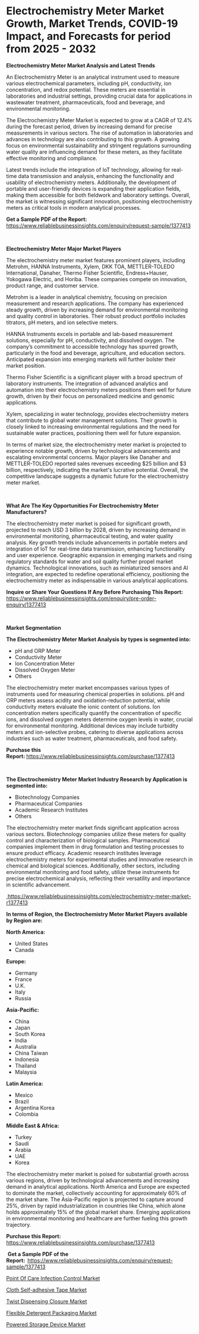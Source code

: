 <p><h1>Electrochemistry Meter Market Growth, Market Trends, COVID-19 Impact, and Forecasts for period from 2025 - 2032</h1></p><p><strong>Electrochemistry Meter Market Analysis and Latest Trends</strong></p>
<p><p>An Electrochemistry Meter is an analytical instrument used to measure various electrochemical parameters, including pH, conductivity, ion concentration, and redox potential. These meters are essential in laboratories and industrial settings, providing crucial data for applications in wastewater treatment, pharmaceuticals, food and beverage, and environmental monitoring.</p><p>The Electrochemistry Meter Market is expected to grow at a CAGR of 12.4% during the forecast period, driven by increasing demand for precise measurements in various sectors. The rise of automation in laboratories and advances in technology are also contributing to this growth. A growing focus on environmental sustainability and stringent regulations surrounding water quality are influencing demand for these meters, as they facilitate effective monitoring and compliance.</p><p>Latest trends include the integration of IoT technology, allowing for real-time data transmission and analysis, enhancing the functionality and usability of electrochemistry meters. Additionally, the development of portable and user-friendly devices is expanding their application fields, making them accessible for both fieldwork and laboratory settings. Overall, the market is witnessing significant innovation, positioning electrochemistry meters as critical tools in modern analytical processes.</p></p>
<p><strong>Get a Sample PDF of the Report:&nbsp;</strong> <a href="https://www.reliablebusinessinsights.com/enquiry/request-sample/1377413?utm_campaign=116&utm_medium=2&utm_source=Github&utm_content=ia&utm_term=13012025&utm_id=electrochemistry-meter">https://www.reliablebusinessinsights.com/enquiry/request-sample/1377413</a></p>
<p>&nbsp;</p>
<p><strong>Electrochemistry Meter Major Market Players</strong></p>
<p><p>The electrochemistry meter market features prominent players, including Metrohm, HANNA Instruments, Xylem, DKK TOA, METTLER-TOLEDO International, Danaher, Thermo Fisher Scientific, Endress+Hauser, Yokogawa Electric, and Horiba. These companies compete on innovation, product range, and customer service.</p><p>Metrohm is a leader in analytical chemistry, focusing on precision measurement and research applications. The company has experienced steady growth, driven by increasing demand for environmental monitoring and quality control in laboratories. Their robust product portfolio includes titrators, pH meters, and ion selective meters.</p><p>HANNA Instruments excels in portable and lab-based measurement solutions, especially for pH, conductivity, and dissolved oxygen. The company’s commitment to accessible technology has spurred growth, particularly in the food and beverage, agriculture, and education sectors. Anticipated expansion into emerging markets will further bolster their market position.</p><p>Thermo Fisher Scientific is a significant player with a broad spectrum of laboratory instruments. The integration of advanced analytics and automation into their electrochemistry meters positions them well for future growth, driven by their focus on personalized medicine and genomic applications.</p><p>Xylem, specializing in water technology, provides electrochemistry meters that contribute to global water management solutions. Their growth is closely linked to increasing environmental regulations and the need for sustainable water practices, positioning them well for future expansion.</p><p>In terms of market size, the electrochemistry meter market is projected to experience notable growth, driven by technological advancements and escalating environmental concerns. Major players like Danaher and METTLER-TOLEDO reported sales revenues exceeding $25 billion and $3 billion, respectively, indicating the market's lucrative potential. Overall, the competitive landscape suggests a dynamic future for the electrochemistry meter market.</p></p>
<p>&nbsp;</p>
<p><strong>What Are The Key Opportunities For Electrochemistry Meter Manufacturers?</strong></p>
<p><p>The electrochemistry meter market is poised for significant growth, projected to reach USD 3 billion by 2028, driven by increasing demand in environmental monitoring, pharmaceutical testing, and water quality analysis. Key growth trends include advancements in portable meters and integration of IoT for real-time data transmission, enhancing functionality and user experience. Geographic expansion in emerging markets and rising regulatory standards for water and soil quality further propel market dynamics. Technological innovations, such as miniaturized sensors and AI integration, are expected to redefine operational efficiency, positioning the electrochemistry meter as indispensable in various analytical applications.</p></p>
<p><strong>Inquire or Share Your Questions If Any Before Purchasing This Report:</strong> <a href="https://www.reliablebusinessinsights.com/enquiry/pre-order-enquiry/1377413?utm_campaign=116&utm_medium=2&utm_source=Github&utm_content=ia&utm_term=13012025&utm_id=electrochemistry-meter">https://www.reliablebusinessinsights.com/enquiry/pre-order-enquiry/1377413</a></p>
<p>&nbsp;</p>
<p><strong>Market Segmentation</strong></p>
<p><strong>The Electrochemistry Meter Market Analysis by types is segmented into:</strong></p>
<p><ul><li>pH and ORP Meter</li><li>Conductivity Meter</li><li>Ion Concentration Meter</li><li>Dissolved Oxygen Meter</li><li>Others</li></ul></p>
<p><p>The electrochemistry meter market encompasses various types of instruments used for measuring chemical properties in solutions. pH and ORP meters assess acidity and oxidation-reduction potential, while conductivity meters evaluate the ionic content of solutions. Ion concentration meters specifically quantify the concentration of specific ions, and dissolved oxygen meters determine oxygen levels in water, crucial for environmental monitoring. Additional devices may include turbidity meters and ion-selective probes, catering to diverse applications across industries such as water treatment, pharmaceuticals, and food safety.</p></p>
<p><strong>Purchase this Report:&nbsp;</strong><a href="https://www.reliablebusinessinsights.com/purchase/1377413?utm_campaign=116&utm_medium=2&utm_source=Github&utm_content=ia&utm_term=13012025&utm_id=electrochemistry-meter">https://www.reliablebusinessinsights.com/purchase/1377413</a></p>
<p>&nbsp;</p>
<p><strong>The Electrochemistry Meter Market Industry Research by Application is segmented into:</strong></p>
<p><ul><li>Biotechnology Companies</li><li>Pharmaceutical Companies</li><li>Academic Research Institutes</li><li>Others</li></ul></p>
<p><p>The electrochemistry meter market finds significant application across various sectors. Biotechnology companies utilize these meters for quality control and characterization of biological samples. Pharmaceutical companies implement them in drug formulation and testing processes to ensure product efficacy. Academic research institutes leverage electrochemistry meters for experimental studies and innovative research in chemical and biological sciences. Additionally, other sectors, including environmental monitoring and food safety, utilize these instruments for precise electrochemical analysis, reflecting their versatility and importance in scientific advancement.</p></p>
<p><a href="https://www.reliablebusinessinsights.com/electrochemistry-meter-market-r1377413?utm_campaign=116&utm_medium=2&utm_source=Github&utm_content=ia&utm_term=13012025&utm_id=electrochemistry-meter">&nbsp;https://www.reliablebusinessinsights.com/electrochemistry-meter-market-r1377413</a></p>
<p><strong>In terms of Region, the Electrochemistry Meter Market Players available by Region are:</strong></p>
<p>
    <p> <strong> North America: </strong>
        <ul>
            <li>United States</li>
            <li>Canada</li>
        </ul>
        </p> 
    <p> <strong> Europe: </strong>
        <ul>
            <li>Germany</li>
            <li>France</li>
            <li>U.K.</li>
            <li>Italy</li>
            <li>Russia</li>
        </ul>
        </p> 
    <p> <strong> Asia-Pacific: </strong>
        <ul>
            <li>China</li>
            <li>Japan</li>
            <li>South Korea</li>
            <li>India</li>
            <li>Australia</li>
            <li>China Taiwan</li>
            <li>Indonesia</li>
            <li>Thailand</li>
            <li>Malaysia</li>
        </ul>
        </p> 
    <p> <strong> Latin America: </strong>
        <ul>
            <li>Mexico</li>
            <li>Brazil</li>
            <li>Argentina Korea</li>
            <li>Colombia</li>
        </ul>
        </p> 
    <p> <strong> Middle East & Africa: </strong>
        <ul>
            <li>Turkey</li>
            <li>Saudi</li>
            <li>Arabia</li>
            <li>UAE</li>
            <li>Korea</li>
        </ul>
    </p>
    </p>
<p><p>The electrochemistry meter market is poised for substantial growth across various regions, driven by technological advancements and increasing demand in analytical applications. North America and Europe are expected to dominate the market, collectively accounting for approximately 60% of the market share. The Asia-Pacific region is projected to capture around 25%, driven by rapid industrialization in countries like China, which alone holds approximately 15% of the global market share. Emerging applications in environmental monitoring and healthcare are further fueling this growth trajectory.</p></p>
<p><strong>Purchase this Report: </strong><a href="https://www.reliablebusinessinsights.com/purchase/1377413?utm_campaign=116&utm_medium=2&utm_source=Github&utm_content=ia&utm_term=13012025&utm_id=electrochemistry-meter">https://www.reliablebusinessinsights.com/purchase/1377413</a></p>
<p>&nbsp;<strong>Get a Sample PDF of the Report:&nbsp;&nbsp;</strong><a href="https://www.reliablebusinessinsights.com/enquiry/request-sample/1377413?utm_campaign=116&utm_medium=2&utm_source=Github&utm_content=ia&utm_term=13012025&utm_id=electrochemistry-meter">https://www.reliablebusinessinsights.com/enquiry/request-sample/1377413</a></p>
<p><strong></strong></p>
<p><p><a href="https://github.com/lashaunm5st/Market-Research-Report-List-1/blob/main/point-of-care-infection-control-market.md?utm_campaign=116&utm_medium=2&utm_source=Github&utm_content=ia&utm_term=13012025&utm_id=electrochemistry-meter">Point Of Care Infection Control Market</a></p><p><a href="https://github.com/kimberjam0i/Market-Research-Report-List-1/blob/main/cloth-self-adhesive-tape-market.md?utm_campaign=116&utm_medium=2&utm_source=Github&utm_content=ia&utm_term=13012025&utm_id=electrochemistry-meter">Cloth Self-adhesive Tape Market</a></p><p><a href="https://github.com/osbornrdaflalo/Market-Research-Report-List-1/blob/main/twist-dispensing-closure-market.md?utm_campaign=116&utm_medium=2&utm_source=Github&utm_content=ia&utm_term=13012025&utm_id=electrochemistry-meter">Twist Dispensing Closure Market</a></p><p><a href="https://github.com/darenph8er/Market-Research-Report-List-1/blob/main/flexible-detergent-packaging-market.md?utm_campaign=116&utm_medium=2&utm_source=Github&utm_content=ia&utm_term=13012025&utm_id=electrochemistry-meter">Flexible Detergent Packaging Market</a></p><p><a href="https://github.com/ElviraLeka1962/Market-Research-Report-List-1/blob/main/powered-storage-device-market.md?utm_campaign=116&utm_medium=2&utm_source=Github&utm_content=ia&utm_term=13012025&utm_id=electrochemistry-meter">Powered Storage Device Market</a></p></p>